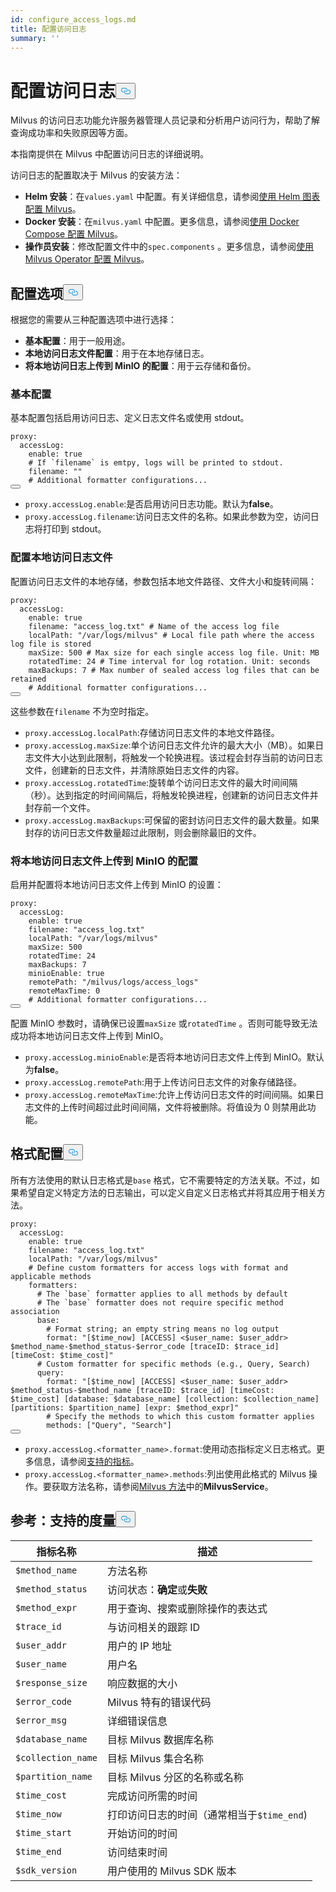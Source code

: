 ```yaml
---
id: configure_access_logs.md
title: 配置访问日志
summary: ''
---
```

<h1 id="Configure-Access-Logs" class="common-anchor-header">配置访问日志<button data-href="#Configure-Access-Logs" class="anchor-icon" translate="no">
      <svg translate="no"
        aria-hidden="true"
        focusable="false"
        height="20"
        version="1.1"
        viewBox="0 0 16 16"
        width="16"
      >
        <path
          fill="#0092E4"
          fill-rule="evenodd"
          d="M4 9h1v1H4c-1.5 0-3-1.69-3-3.5S2.55 3 4 3h4c1.45 0 3 1.69 3 3.5 0 1.41-.91 2.72-2 3.25V8.59c.58-.45 1-1.27 1-2.09C10 5.22 8.98 4 8 4H4c-.98 0-2 1.22-2 2.5S3 9 4 9zm9-3h-1v1h1c1 0 2 1.22 2 2.5S13.98 12 13 12H9c-.98 0-2-1.22-2-2.5 0-.83.42-1.64 1-2.09V6.25c-1.09.53-2 1.84-2 3.25C6 11.31 7.55 13 9 13h4c1.45 0 3-1.69 3-3.5S14.5 6 13 6z"
        ></path>
      </svg>
    </button></h1><p>Milvus 的访问日志功能允许服务器管理人员记录和分析用户访问行为，帮助了解查询成功率和失败原因等方面。</p>
<p>本指南提供在 Milvus 中配置访问日志的详细说明。</p>
<p>访问日志的配置取决于 Milvus 的安装方法：</p>
<ul>
<li><strong>Helm 安装</strong>：在<code translate="no">values.yaml</code> 中配置。有关详细信息，请参阅<a href="/docs/zh/configure-helm.md">使用 Helm 图表配置 Milvus</a>。</li>
<li><strong>Docker 安装</strong>：在<code translate="no">milvus.yaml</code> 中配置。更多信息，请参阅<a href="/docs/zh/configure-docker.md">使用 Docker Compose 配置 Milvus</a>。</li>
<li><strong>操作员安装</strong>：修改配置文件中的<code translate="no">spec.components</code> 。更多信息，请参阅<a href="/docs/zh/configure_operator.md">使用 Milvus Operator 配置 Milvus</a>。</li>
</ul>
<h2 id="Configuration-options" class="common-anchor-header">配置选项<button data-href="#Configuration-options" class="anchor-icon" translate="no">
      <svg translate="no"
        aria-hidden="true"
        focusable="false"
        height="20"
        version="1.1"
        viewBox="0 0 16 16"
        width="16"
      >
        <path
          fill="#0092E4"
          fill-rule="evenodd"
          d="M4 9h1v1H4c-1.5 0-3-1.69-3-3.5S2.55 3 4 3h4c1.45 0 3 1.69 3 3.5 0 1.41-.91 2.72-2 3.25V8.59c.58-.45 1-1.27 1-2.09C10 5.22 8.98 4 8 4H4c-.98 0-2 1.22-2 2.5S3 9 4 9zm9-3h-1v1h1c1 0 2 1.22 2 2.5S13.98 12 13 12H9c-.98 0-2-1.22-2-2.5 0-.83.42-1.64 1-2.09V6.25c-1.09.53-2 1.84-2 3.25C6 11.31 7.55 13 9 13h4c1.45 0 3-1.69 3-3.5S14.5 6 13 6z"
        ></path>
      </svg>
    </button></h2><p>根据您的需要从三种配置选项中进行选择：</p>
<ul>
<li><strong>基本配置</strong>：用于一般用途。</li>
<li><strong>本地访问日志文件配置</strong>：用于在本地存储日志。</li>
<li><strong>将本地访问日志上传到 MinIO 的配置</strong>：用于云存储和备份。</li>
</ul>
<h3 id="Base-config" class="common-anchor-header">基本配置</h3><p>基本配置包括启用访问日志、定义日志文件名或使用 stdout。</p>
<pre><code translate="no" class="language-yaml">proxy:
  accessLog:
    <span class="hljs-built_in">enable</span>: <span class="hljs-literal">true</span>
    <span class="hljs-comment"># If `filename` is emtpy, logs will be printed to stdout.</span>
    filename: <span class="hljs-string">&quot;&quot;</span>
    <span class="hljs-comment"># Additional formatter configurations...</span>
<button class="copy-code-btn"></button></code></pre>
<ul>
<li><code translate="no">proxy.accessLog.enable</code>:是否启用访问日志功能。默认为<strong>false</strong>。</li>
<li><code translate="no">proxy.accessLog.filename</code>:访问日志文件的名称。如果此参数为空，访问日志将打印到 stdout。</li>
</ul>
<h3 id="Config-for-local-access-log-files" class="common-anchor-header">配置本地访问日志文件</h3><p>配置访问日志文件的本地存储，参数包括本地文件路径、文件大小和旋转间隔：</p>
<pre><code translate="no" class="language-yaml">proxy:
  accessLog:
    enable: true
    filename: <span class="hljs-string">&quot;access_log.txt&quot;</span> <span class="hljs-comment"># Name of the access log file</span>
    localPath: <span class="hljs-string">&quot;/var/logs/milvus&quot;</span> <span class="hljs-comment"># Local file path where the access log file is stored</span>
    maxSize: <span class="hljs-number">500</span> <span class="hljs-comment"># Max size for each single access log file. Unit: MB</span>
    rotatedTime: <span class="hljs-number">24</span> <span class="hljs-comment"># Time interval for log rotation. Unit: seconds</span>
    maxBackups: <span class="hljs-number">7</span> <span class="hljs-comment"># Max number of sealed access log files that can be retained</span>
    <span class="hljs-comment"># Additional formatter configurations...</span>
<button class="copy-code-btn"></button></code></pre>
<p>这些参数在<code translate="no">filename</code> 不为空时指定。</p>
<ul>
<li><code translate="no">proxy.accessLog.localPath</code>:存储访问日志文件的本地文件路径。</li>
<li><code translate="no">proxy.accessLog.maxSize</code>:单个访问日志文件允许的最大大小（MB）。如果日志文件大小达到此限制，将触发一个轮换进程。该过程会封存当前的访问日志文件，创建新的日志文件，并清除原始日志文件的内容。</li>
<li><code translate="no">proxy.accessLog.rotatedTime</code>:旋转单个访问日志文件的最大时间间隔（秒）。达到指定的时间间隔后，将触发轮换进程，创建新的访问日志文件并封存前一个文件。</li>
<li><code translate="no">proxy.accessLog.maxBackups</code>:可保留的密封访问日志文件的最大数量。如果封存的访问日志文件数量超过此限制，则会删除最旧的文件。</li>
</ul>
<h3 id="Config-for-uploading-local-access-log-files-to-MinIO" class="common-anchor-header">将本地访问日志文件上传到 MinIO 的配置</h3><p>启用并配置将本地访问日志文件上传到 MinIO 的设置：</p>
<pre><code translate="no" class="language-yaml">proxy:
  accessLog:
    <span class="hljs-built_in">enable</span>: <span class="hljs-literal">true</span>
    filename: <span class="hljs-string">&quot;access_log.txt&quot;</span>
    localPath: <span class="hljs-string">&quot;/var/logs/milvus&quot;</span>
    maxSize: 500
    rotatedTime: 24 
    maxBackups: 7
    minioEnable: <span class="hljs-literal">true</span>
    remotePath: <span class="hljs-string">&quot;/milvus/logs/access_logs&quot;</span>
    remoteMaxTime: 0
    <span class="hljs-comment"># Additional formatter configurations...</span>
<button class="copy-code-btn"></button></code></pre>
<p>配置 MinIO 参数时，请确保已设置<code translate="no">maxSize</code> 或<code translate="no">rotatedTime</code> 。否则可能导致无法成功将本地访问日志文件上传到 MinIO。</p>
<ul>
<li><code translate="no">proxy.accessLog.minioEnable</code>:是否将本地访问日志文件上传到 MinIO。默认为<strong>false</strong>。</li>
<li><code translate="no">proxy.accessLog.remotePath</code>:用于上传访问日志文件的对象存储路径。</li>
<li><code translate="no">proxy.accessLog.remoteMaxTime</code>:允许上传访问日志文件的时间间隔。如果日志文件的上传时间超过此时间间隔，文件将被删除。将值设为 0 则禁用此功能。</li>
</ul>
<h2 id="Formatter-config" class="common-anchor-header">格式配置<button data-href="#Formatter-config" class="anchor-icon" translate="no">
      <svg translate="no"
        aria-hidden="true"
        focusable="false"
        height="20"
        version="1.1"
        viewBox="0 0 16 16"
        width="16"
      >
        <path
          fill="#0092E4"
          fill-rule="evenodd"
          d="M4 9h1v1H4c-1.5 0-3-1.69-3-3.5S2.55 3 4 3h4c1.45 0 3 1.69 3 3.5 0 1.41-.91 2.72-2 3.25V8.59c.58-.45 1-1.27 1-2.09C10 5.22 8.98 4 8 4H4c-.98 0-2 1.22-2 2.5S3 9 4 9zm9-3h-1v1h1c1 0 2 1.22 2 2.5S13.98 12 13 12H9c-.98 0-2-1.22-2-2.5 0-.83.42-1.64 1-2.09V6.25c-1.09.53-2 1.84-2 3.25C6 11.31 7.55 13 9 13h4c1.45 0 3-1.69 3-3.5S14.5 6 13 6z"
        ></path>
      </svg>
    </button></h2><p>所有方法使用的默认日志格式是<code translate="no">base</code> 格式，它不需要特定的方法关联。不过，如果希望自定义特定方法的日志输出，可以定义自定义日志格式并将其应用于相关方法。</p>
<pre><code translate="no" class="language-yaml">proxy:
  accessLog:
    <span class="hljs-built_in">enable</span>: <span class="hljs-literal">true</span>
    filename: <span class="hljs-string">&quot;access_log.txt&quot;</span>
    localPath: <span class="hljs-string">&quot;/var/logs/milvus&quot;</span>
    <span class="hljs-comment"># Define custom formatters for access logs with format and applicable methods</span>
    formatters:
      <span class="hljs-comment"># The `base` formatter applies to all methods by default</span>
      <span class="hljs-comment"># The `base` formatter does not require specific method association</span>
      base: 
        <span class="hljs-comment"># Format string; an empty string means no log output</span>
        format: <span class="hljs-string">&quot;[<span class="hljs-variable">$time_now</span>] [ACCESS] &lt;<span class="hljs-variable">$user_name</span>: <span class="hljs-variable">$user_addr</span>&gt; <span class="hljs-variable">$method_name</span>-<span class="hljs-variable">$method_status</span>-<span class="hljs-variable">$error_code</span> [traceID: <span class="hljs-variable">$trace_id</span>] [timeCost: <span class="hljs-variable">$time_cost</span>]&quot;</span>
      <span class="hljs-comment"># Custom formatter for specific methods (e.g., Query, Search)</span>
      query: 
        format: <span class="hljs-string">&quot;[<span class="hljs-variable">$time_now</span>] [ACCESS] &lt;<span class="hljs-variable">$user_name</span>: <span class="hljs-variable">$user_addr</span>&gt; <span class="hljs-variable">$method_status</span>-<span class="hljs-variable">$method_name</span> [traceID: <span class="hljs-variable">$trace_id</span>] [timeCost: <span class="hljs-variable">$time_cost</span>] [database: <span class="hljs-variable">$database_name</span>] [collection: <span class="hljs-variable">$collection_name</span>] [partitions: <span class="hljs-variable">$partition_name</span>] [expr: <span class="hljs-variable">$method_expr</span>]&quot;</span>
        <span class="hljs-comment"># Specify the methods to which this custom formatter applies</span>
        methods: [<span class="hljs-string">&quot;Query&quot;</span>, <span class="hljs-string">&quot;Search&quot;</span>]
<button class="copy-code-btn"></button></code></pre>
<ul>
<li><code translate="no">proxy.accessLog.&lt;formatter_name&gt;.format</code>:使用动态指标定义日志格式。更多信息，请参阅<a href="#reference-supported-metrics">支持的指标</a>。</li>
<li><code translate="no">proxy.accessLog.&lt;formatter_name&gt;.methods</code>:列出使用此格式的 Milvus 操作。要获取方法名称，请参阅<a href="https://github.com/milvus-io/milvus-proto/blob/master/proto/milvus.proto">Milvus 方法</a>中的<strong>MilvusService</strong>。</li>
</ul>
<h2 id="Reference-Supported-metrics" class="common-anchor-header">参考：支持的度量<button data-href="#Reference-Supported-metrics" class="anchor-icon" translate="no">
      <svg translate="no"
        aria-hidden="true"
        focusable="false"
        height="20"
        version="1.1"
        viewBox="0 0 16 16"
        width="16"
      >
        <path
          fill="#0092E4"
          fill-rule="evenodd"
          d="M4 9h1v1H4c-1.5 0-3-1.69-3-3.5S2.55 3 4 3h4c1.45 0 3 1.69 3 3.5 0 1.41-.91 2.72-2 3.25V8.59c.58-.45 1-1.27 1-2.09C10 5.22 8.98 4 8 4H4c-.98 0-2 1.22-2 2.5S3 9 4 9zm9-3h-1v1h1c1 0 2 1.22 2 2.5S13.98 12 13 12H9c-.98 0-2-1.22-2-2.5 0-.83.42-1.64 1-2.09V6.25c-1.09.53-2 1.84-2 3.25C6 11.31 7.55 13 9 13h4c1.45 0 3-1.69 3-3.5S14.5 6 13 6z"
        ></path>
      </svg>
    </button></h2><table>
<thead>
<tr><th>指标名称</th><th>描述</th></tr>
</thead>
<tbody>
<tr><td><code translate="no">$method_name</code></td><td>方法名称</td></tr>
<tr><td><code translate="no">$method_status</code></td><td>访问状态：<strong>确定</strong>或<strong>失败</strong></td></tr>
<tr><td><code translate="no">$method_expr</code></td><td>用于查询、搜索或删除操作的表达式</td></tr>
<tr><td><code translate="no">$trace_id</code></td><td>与访问相关的跟踪 ID</td></tr>
<tr><td><code translate="no">$user_addr</code></td><td>用户的 IP 地址</td></tr>
<tr><td><code translate="no">$user_name</code></td><td>用户名</td></tr>
<tr><td><code translate="no">$response_size</code></td><td>响应数据的大小</td></tr>
<tr><td><code translate="no">$error_code</code></td><td>Milvus 特有的错误代码</td></tr>
<tr><td><code translate="no">$error_msg</code></td><td>详细错误信息</td></tr>
<tr><td><code translate="no">$database_name</code></td><td>目标 Milvus 数据库名称</td></tr>
<tr><td><code translate="no">$collection_name</code></td><td>目标 Milvus 集合名称</td></tr>
<tr><td><code translate="no">$partition_name</code></td><td>目标 Milvus 分区的名称或名称</td></tr>
<tr><td><code translate="no">$time_cost</code></td><td>完成访问所需的时间</td></tr>
<tr><td><code translate="no">$time_now</code></td><td>打印访问日志的时间（通常相当于<code translate="no">$time_end</code>)</td></tr>
<tr><td><code translate="no">$time_start</code></td><td>开始访问的时间</td></tr>
<tr><td><code translate="no">$time_end</code></td><td>访问结束时间</td></tr>
<tr><td><code translate="no">$sdk_version</code></td><td>用户使用的 Milvus SDK 版本</td></tr>
</tbody>
</table>
